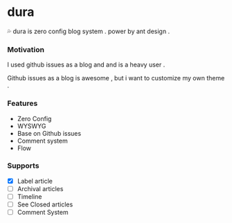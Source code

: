 # dura

💦 dura is zero config blog system . power by ant design .

### Motivation

I used github issues as a blog and and is a heavy user . 

Github issues as a blog is awesome , but i want to customize my own theme .

### Features

- Zero Config
- WYSWYG
- Base on Github issues
- Comment system
- Flow

### Supports

- [X] Label article
- [ ] Archival articles
- [ ] Timeline
- [ ] See Closed articles
- [ ] Comment System
